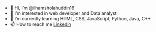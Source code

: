 - 👋 Hi, I’m @ilhamsholahuddin16
- 👀 I’m interested in web developer and Data analyst
- 🌱 I’m currently learning HTML, CSS, JavaScript, Python, Java, C++
- 📫 How to reach me [Linkedin](https://www.linkedin.com/in/ilham-sholahuddin-a15a49163/)
<!---
ilhamsholahuddin16/ilhamsholahuddin16 is a ✨ special ✨ repository because its `README.md` (this file) appears on your GitHub profile.
You can click the Preview link to take a look at your changes.
--->
